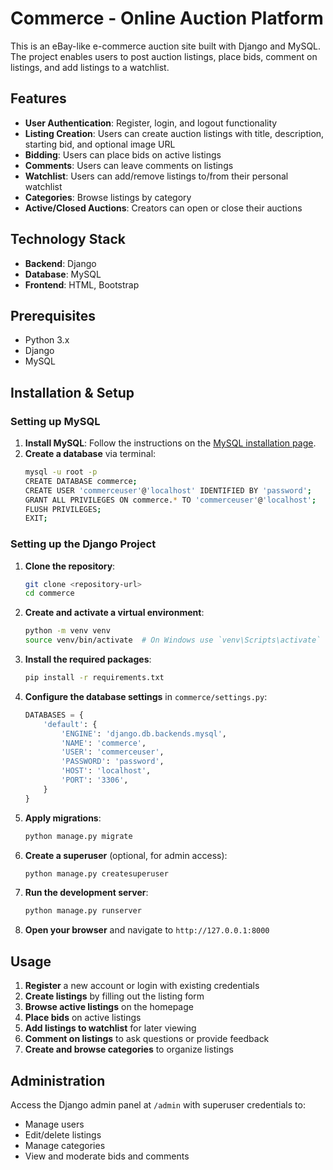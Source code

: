# Commerce - Online Auction Platform

This is an eBay-like e-commerce auction site built with Django and MySQL. The project enables users to post auction listings, place bids, comment on listings, and add listings to a watchlist.

## Features

- **User Authentication**: Register, login, and logout functionality
- **Listing Creation**: Users can create auction listings with title, description, starting bid, and optional image URL
- **Bidding**: Users can place bids on active listings
- **Comments**: Users can leave comments on listings
- **Watchlist**: Users can add/remove listings to/from their personal watchlist
- **Categories**: Browse listings by category
- **Active/Closed Auctions**: Creators can open or close their auctions

## Technology Stack

- **Backend**: Django
- **Database**: MySQL
- **Frontend**: HTML, Bootstrap

## Prerequisites

- Python 3.x
- Django
- MySQL

## Installation & Setup

### Setting up MySQL

1. **Install MySQL**: Follow the instructions on the [MySQL installation page](https://dev.mysql.com/doc/mysql-installation-excerpt/5.7/en/).
2. **Create a database** via terminal:
    ```bash
    mysql -u root -p
    CREATE DATABASE commerce;
    CREATE USER 'commerceuser'@'localhost' IDENTIFIED BY 'password';
    GRANT ALL PRIVILEGES ON commerce.* TO 'commerceuser'@'localhost';
    FLUSH PRIVILEGES;
    EXIT;
    ```

### Setting up the Django Project

1. **Clone the repository**:
    ```bash
    git clone <repository-url>
    cd commerce
    ```

2. **Create and activate a virtual environment**:
    ```bash
    python -m venv venv
    source venv/bin/activate  # On Windows use `venv\Scripts\activate`
    ```

3. **Install the required packages**:
    ```bash
    pip install -r requirements.txt
    ```

4. **Configure the database settings** in `commerce/settings.py`:
    ```python
    DATABASES = {
        'default': {
            'ENGINE': 'django.db.backends.mysql',
            'NAME': 'commerce',
            'USER': 'commerceuser',
            'PASSWORD': 'password',
            'HOST': 'localhost',
            'PORT': '3306',
        }
    }
    ```

5. **Apply migrations**:
    ```bash
    python manage.py migrate
    ```

6. **Create a superuser** (optional, for admin access):
    ```bash
    python manage.py createsuperuser
    ```

7. **Run the development server**:
    ```bash
    python manage.py runserver
    ```

8. **Open your browser** and navigate to `http://127.0.0.1:8000`

## Usage

1. **Register** a new account or login with existing credentials
2. **Create listings** by filling out the listing form
3. **Browse active listings** on the homepage
4. **Place bids** on active listings
5. **Add listings to watchlist** for later viewing
6. **Comment on listings** to ask questions or provide feedback
7. **Create and browse categories** to organize listings

## Administration

Access the Django admin panel at `/admin` with superuser credentials to:
- Manage users
- Edit/delete listings
- Manage categories
- View and moderate bids and comments
